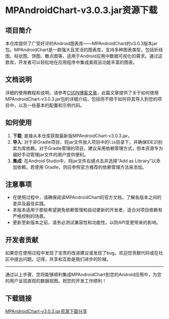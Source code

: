 # MPAndroidChart-v3.0.3.jar资源下载

## 项目简介

本仓库提供了广受好评的Android图表库——MPAndroidChart的v3.0.3版本jar包。MPAndroidChart是一款强大且灵活的图表库，支持多种图表类型，包括折线图、柱状图、饼图、散点图等，适用于Android应用中数据可视化的需求。通过这款库，开发者可以轻松地在应用程序中集成美观且功能丰富的图表。

## 文档说明

详细的使用教程和说明，请参考[CSDN博客文章](https://blog.csdn.net/csdn_loveqingqing/article/details/112857967)，此篇文章提供了关于如何使用MPAndroidChart-v3.0.3.jar包的详细介绍，包括但不限于如何将其导入到您的项目中，以及一些基本的配置和示例代码。

## 如何使用

1. **下载**: 直接从本仓库获取最新版MPAndroidChart-v3.0.3.jar。
2. **导入**: 对于非Gradle项目，将jar文件放入项目中的`lib`目录下，并确保IDE识别其为库依赖。对于Gradle管理的项目，建议采用依赖管理方式，但本资源专为偏好手动管理jar文件的用户提供便利。
3. **集成**: 在Android Studio中，将jar文件右键点击并选择“Add as Library”以添加依赖。若使用 Gradle，则应参照官方推荐的依赖管理方法来添加。
   
## 注意事项

- 在使用过程中，请确保阅读MPAndroidChart的官方文档，了解各版本之间的差异及最佳实践。
- 本版本适用于那些希望避免依赖管理和自动更新的开发者，适合对项目依赖有严格控制的场景。
- 更新至新版本之前，请务必测试兼容性和功能性，以防API变更带来的影响。

## 开发者贡献

如果您在使用过程中发现了宝贵的改进建议或发现了bug，欢迎您贡献代码或在社区中提出问题。记得，共享和互助是我们进步的阶梯。

---

通过以上步骤，您将能够顺利集成MPAndroidChart到您的Android应用中，为您的用户呈现直观的数据视图。祝您的开发工作顺利！

## 下载链接

[MPAndroidChart-v3.0.3.jar资源下载分享](https://pan.quark.cn/s/6c0518e477b6)